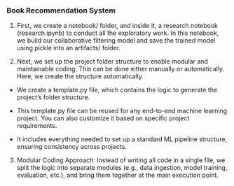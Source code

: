 ### Book Recommendation System

1. First, we create a notebook/ folder, and inside it, a research notebook (research.ipynb) to conduct all the exploratory work. In this notebook, we build our collaborative filtering model and save the trained model using pickle into an artifacts/ folder.

2. Next, we set up the project folder structure to enable modular and maintainable coding. This can be done either manually or automatically. Here, we create the structure automatically.

- We create a template.py file, which contains the logic to generate the project’s folder structure.

- This template.py file can be reused for any end-to-end machine learning project. You can also customize it based on specific project requirements.

- It includes everything needed to set up a standard ML pipeline structure, ensuring consistency across projects.

3. Modular Coding Approach:
Instead of writing all code in a single file, we split the logic into separate modules (e.g., data ingestion, model training, evaluation, etc.), and bring them together at the main execution point.

